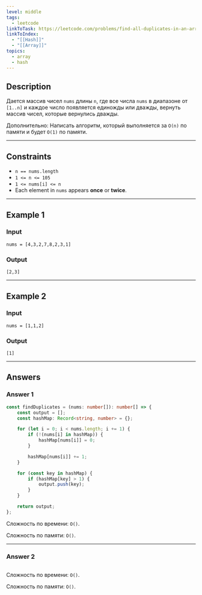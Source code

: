 ```yaml
---
level: middle
tags:
  - leetcode
linkToTask: https://leetcode.com/problems/find-all-duplicates-in-an-array/
linkToIndex:
  - "[[Hash]]"
  - "[[Array]]"
topics:
  - array
  - hash
---
```

## Description

Дается массив чисел `nums` длины `n`, где все числа `nums` в диапазоне от `[1..n]` и каждое число появляется единожды или дважды, вернуть массив чисел, которые вернулись дважды.

Дополнительно: Написать алгоритм, который выполняется за `O(n)` по памяти и будет `O(1)` по памяти.

---
## Constraints

- `n == nums.length`
- `1 <= n <= 105`
- `1 <= nums[i] <= n`
- Each element in `nums` appears **once** or **twice**.

---
## Example 1

### Input

```
nums = [4,3,2,7,8,2,3,1]
```
### Output

```
[2,3]
```

---
## Example 2

### Input

```
nums = [1,1,2]
```
### Output

```
[1]
```

---
## Answers

### Answer 1

```typescript
const findDuplicates = (nums: number[]): number[] => {
	const output = [];
	const hashMap: Record<string, number> = {};

	for (let i = 0; i < nums.length; i += 1) {
		if (!(nums[i] in hashMap)) {
			hashMap[nums[i]] = 0;
		}

		hashMap[nums[i]] += 1;
	}

	for (const key in hashMap) {
		if (hashMap[key] > 1) {
			output.push(key);
		}
	}

	return output;
};
```

Сложность по времени: `O()`.

Сложность по памяти: `O()`.

---
### Answer 2

```typescript
```

Сложность по времени: `O()`.

Сложность по памяти: `O()`.


